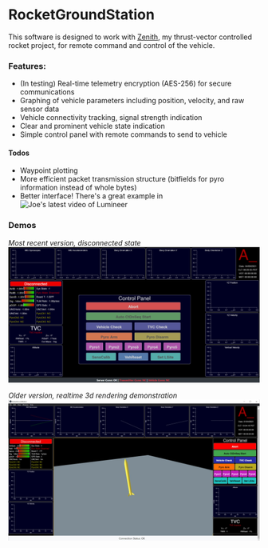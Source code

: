# RocketGroundStation

This software is designed to work with [Zenith](https://github.com/aaroexxt/TVCRocket), my thrust-vector controlled rocket project, for remote command and control of the vehicle.

### Features:

- (In testing) Real-time telemetry encryption (AES-256) for secure communications
- Graphing of vehicle parameters including position, velocity, and raw sensor data
- Vehicle connectivity tracking, signal strength indication
- Clear and prominent vehicle state indication
- Simple control panel with remote commands to send to vehicle

#### Todos

- Waypoint plotting
- More efficient packet transmission structure (bitfields for pyro information instead of whole bytes) 
- Better interface! There's a great example in ![Joe's latest video of Lumineer](https://www.youtube.com/watch?v=BtdsrU057Ms)

### Demos

*Most recent version, disconnected state*
![Disconnected state](https://github.com/aaroexxt/RocketGroundStation/blob/main/screenshots/disconnected.png)

*Older version, realtime 3d rendering demonstration*
![3d rendering](https://github.com/aaroexxt/RocketGroundStation/blob/main/screenshots/demo3d%20render.jpg)
